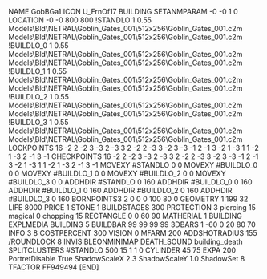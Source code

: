NAME GobBGa1
ICON U_FrnOf17
BUILDING
SETANMPARAM -0 -0 1 0
LOCATION -0 -0 800 800
!STANDLO      1 0.55 Models\Bld\NETRAL\Goblin_Gates_001\512x256\Goblin_Gates_001.c2m Models\Bld\NETRAL\Goblin_Gates_001\512x256\Goblin_Gates_001.c2m
!BUILDLO_0    1 0.55 Models\Bld\NETRAL\Goblin_Gates_001\512x256\Goblin_Gates_001.c2m Models\Bld\NETRAL\Goblin_Gates_001\512x256\Goblin_Gates_001.c2m
!BUILDLO_1    1 0.55 Models\Bld\NETRAL\Goblin_Gates_001\512x256\Goblin_Gates_001.c2m Models\Bld\NETRAL\Goblin_Gates_001\512x256\Goblin_Gates_001.c2m
!BUILDLO_2    1 0.55 Models\Bld\NETRAL\Goblin_Gates_001\512x256\Goblin_Gates_001.c2m Models\Bld\NETRAL\Goblin_Gates_001\512x256\Goblin_Gates_001.c2m
!BUILDLO_3    1 0.55 Models\Bld\NETRAL\Goblin_Gates_001\512x256\Goblin_Gates_001.c2m Models\Bld\NETRAL\Goblin_Gates_001\512x256\Goblin_Gates_001.c2m
LOCKPOINTS        16 -2 2 -2 3 -3 2 -3 3 2 -2 2 -3 3 -2 3 -3 -1 2 -1 3 -2 1 -3 1 1 -2 1 -3 2 -1 3 -1 
CHECKPOINTS       16 -2 2 -2 3 -3 2 -3 3 2 -2 2 -3 3 -2 3 -3 -1 2 -1 3 -2 1 -3 1 1 -2 1 -3 2 -1 3 -1 
MOVEXY #STANDLO   0 0
MOVEXY #BUILDLO_0 0 0
MOVEXY #BUILDLO_1 0 0
MOVEXY #BUILDLO_2 0 0
MOVEXY #BUILDLO_3 0 0
ADDHDIR #STANDLO 0 160
ADDHDIR #BUILDLO_0 0 160
ADDHDIR #BUILDLO_1 0 160
ADDHDIR #BUILDLO_2 0 160
ADDHDIR #BUILDLO_3 0 160
BORNPOINTS3 2 0 0 0 100 80 0
GEOMETRY 1 199 32
LIFE     8000
PRICE 1 STONE 1
BUILDSTAGES 300
PROTECTION 3 piercing 15 magical 0 chopping 15
RECTANGLE    0 0 60 90
MATHERIAL 1 BUILDING
EXPLMEDIA BUILDING 5
BUILDBAR    99 99 99 99
3DBARS 1 -60 0 20 80 70
INFO 3 8
COSTPERCENT 300
VISION 0
MFARM 200
ADDSHOTRADIUS 155
/ROUNDLOCK 8
INVISIBLEONMINIMAP
DEATH_SOUND building_death
SPLITCLUSTERS #STANDLO 500 15 1 1 0
CYLINDER 45 75
EXPA 200
PortretDisable True
ShadowScaleX 2.3
ShadowScaleY 1.0
ShadowSet 8
TFACTOR FF949494
[END]
